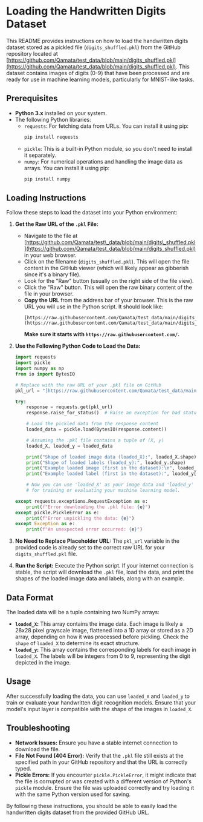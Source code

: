 # Loading the Handwritten Digits Dataset

This README provides instructions on how to load the handwritten digits dataset stored as a pickled file (`digits_shuffled.pkl`) from the GitHub repository located at [https://github.com/Qamata/test_data/blob/main/digits_shuffled.pkl](https://github.com/Qamata/test_data/blob/main/digits_shuffled.pkl). This dataset contains images of digits (0-9) that have been processed and are ready for use in machine learning models, particularly for MNIST-like tasks.

## Prerequisites

* **Python 3.x** installed on your system.
* The following Python libraries:
    * `requests`: For fetching data from URLs. You can install it using pip:
        ```bash
        pip install requests
        ```
    * `pickle`: This is a built-in Python module, so you don't need to install it separately.
    * `numpy`: For numerical operations and handling the image data as arrays. You can install it using pip:
        ```bash
        pip install numpy
        ```

## Loading Instructions

Follow these steps to load the dataset into your Python environment:

1.  **Get the Raw URL of the `.pkl` File:**
    * Navigate to the file at [https://github.com/Qamata/test\_data/blob/main/digits\_shuffled.pkl](https://github.com/Qamata/test_data/blob/main/digits_shuffled.pkl) in your web browser.
    * Click on the filename (`digits_shuffled.pkl`). This will open the file content in the GitHub viewer (which will likely appear as gibberish since it's a binary file).
    * Look for the "Raw" button (usually on the right side of the file view).
    * Click the "Raw" button. This will open the raw binary content of the file in your browser.
    * **Copy the URL** from the address bar of your browser. This is the raw URL you will use in the Python script. It should look like:
        ```
        [https://raw.githubusercontent.com/Qamata/test_data/main/digits_shuffled.pkl](https://raw.githubusercontent.com/Qamata/test_data/main/digits_shuffled.pkl)
        ```
        **Make sure it starts with `https://raw.githubusercontent.com/`.**

2.  **Use the Following Python Code to Load the Data:**

    ```python
    import requests
    import pickle
    import numpy as np
    from io import BytesIO

    # Replace with the raw URL of your .pkl file on GitHub
    pkl_url = "[https://raw.githubusercontent.com/Qamata/test_data/main/digits_shuffled.pkl](https://raw.githubusercontent.com/Qamata/test_data/main/digits_shuffled.pkl)"

    try:
        response = requests.get(pkl_url)
        response.raise_for_status()  # Raise an exception for bad status codes

        # Load the pickled data from the response content
        loaded_data = pickle.load(BytesIO(response.content))

        # Assuming the .pkl file contains a tuple of (X, y)
        loaded_X, loaded_y = loaded_data

        print("Shape of loaded image data (loaded_X):", loaded_X.shape)
        print("Shape of loaded labels (loaded_y):", loaded_y.shape)
        print("Example loaded image (first in the dataset):\n", loaded_X[0])
        print("Example loaded label (first in the dataset):", loaded_y[0])

        # Now you can use 'loaded_X' as your image data and 'loaded_y' as your labels
        # for training or evaluating your machine learning model.

    except requests.exceptions.RequestException as e:
        print(f"Error downloading the .pkl file: {e}")
    except pickle.PickleError as e:
        print(f"Error unpickling the data: {e}")
    except Exception as e:
        print(f"An unexpected error occurred: {e}")
    ```

3.  **No Need to Replace Placeholder URL:** The `pkl_url` variable in the provided code is already set to the correct raw URL for your `digits_shuffled.pkl` file.

4.  **Run the Script:** Execute the Python script. If your internet connection is stable, the script will download the `.pkl` file, load the data, and print the shapes of the loaded image data and labels, along with an example.

## Data Format

The loaded data will be a tuple containing two NumPy arrays:

* **`loaded_X`:** This array contains the image data. Each image is likely a 28x28 pixel grayscale image, flattened into a 1D array or stored as a 2D array, depending on how it was processed before pickling. Check the `shape` of `loaded_X` to determine its exact structure.
* **`loaded_y`:** This array contains the corresponding labels for each image in `loaded_X`. The labels will be integers from 0 to 9, representing the digit depicted in the image.

## Usage

After successfully loading the data, you can use `loaded_X` and `loaded_y` to train or evaluate your handwritten digit recognition models. Ensure that your model's input layer is compatible with the shape of the images in `loaded_X`.

## Troubleshooting

* **Network Issues:** Ensure you have a stable internet connection to download the file.
* **File Not Found (404 Error):** Verify that the `.pkl` file still exists at the specified path in your GitHub repository and that the URL is correctly typed.
* **Pickle Errors:** If you encounter `pickle.PickleError`, it might indicate that the file is corrupted or was created with a different version of Python's `pickle` module. Ensure the file was uploaded correctly and try loading it with the same Python version used for saving.

By following these instructions, you should be able to easily load the handwritten digits dataset from the provided GitHub URL.
